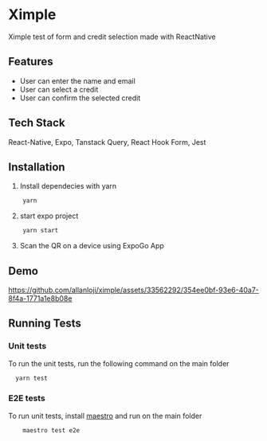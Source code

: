 
# Ximple

Ximple test of form and credit selection made with ReactNative

## Features

- User can enter the name and email
- User can select a credit
- User can confirm the selected credit




## Tech Stack
React-Native, Expo, Tanstack Query, React Hook Form, Jest


## Installation
1. Install dependecies with yarn

```bash
    yarn
```
2. start expo project
```bash
    yarn start
```
3. Scan the QR on a device using ExpoGo App


## Demo



https://github.com/allanloji/ximple/assets/33562292/354ee0bf-93e6-40a7-8f4a-1771a1e8b08e




## Running Tests

### Unit tests
To run the unit tests, run the following command on the main folder

```bash
  yarn test
```

### E2E tests
To run unit tests, install [maestro](https://maestro.mobile.dev/getting-started/installing-maestro) and run on the main folder
```bash
    maestro test e2e
```
